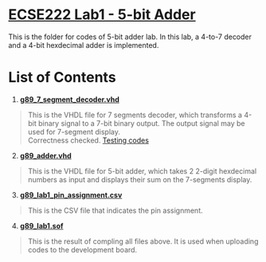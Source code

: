 # [ECSE222 Lab1 - 5-bit Adder](https://github.com/Catosine/ECSE222---VHDL/blob/master/Lab1/Lab%20Assignment%201.pdf)  
This is the folder for codes of 5-bit adder lab. In this lab, a 4-to-7 decoder and a 4-bit hexdecimal adder is implemented.  

# List of Contents  
1) [__g89_7_segment_decoder.vhd__](https://github.com/Catosine/ECSE222---VHDL/blob/master/Lab1/code/g89_7_segment_decoder.vhd)  
> This is the VHDL file for 7 segments decoder, which transforms a 4-bit binary signal to a 7-bit binary output. The output signal may be used for 7-segment display.  
> Correctness checked. [Testing codes](https://github.com/Catosine/ECSE222---VHDL/blob/master/Lab1/code/g89_7_segment_decoder.vht)

2) [__g89_adder.vhd__  ](https://github.com/Catosine/ECSE222---VHDL/blob/master/Lab1/code/g89_adder.vhd)
> This is the VHDL file for 5-bit adder, which takes 2 2-digit hexdecimal numbers as input and displays their sum on the 7-segments display.  

3) [__g89_lab1_pin_assignment.csv__](https://github.com/Catosine/ECSE222---VHDL/blob/master/Lab1/g89_lab1_pin_assignment.csv)  
> This is the CSV file that indicates the pin assignment.  

4) [__g89_lab1.sof__](https://github.com/Catosine/ECSE222---VHDL/blob/master/Lab1/g89_lab1.sof)  
> This is the result of compling all files above. It is used when uploading codes to the development board.  

